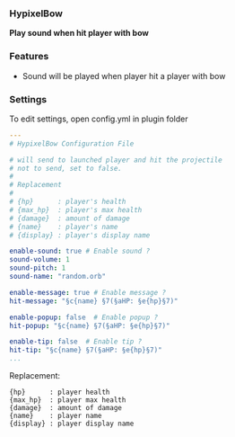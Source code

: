 ### HypixelBow
**Play sound when hit player with bow**


### Features
* Sound will be played when player hit a player with bow


### Settings
To edit settings, open config.yml in plugin folder

```yml
---
# HypixelBow Configuration File

# will send to launched player and hit the projectile
# not to send, set to false.
#
# Replacement
#
# {hp}      : player's health
# {max_hp}  : player's max health
# {damage}  : amount of damage
# {name}    : player's name
# {display} : player's display name

enable-sound: true # Enable sound ?
sound-volume: 1
sound-pitch: 1
sound-name: "random.orb"

enable-message: true # Enable message ?
hit-message: "§c{name} §7(§aHP: §e{hp}§7)"

enable-popup: false  # Enable popup ?
hit-popup: "§c{name} §7(§aHP: §e{hp}§7)"

enable-tip: false  # Enable tip ?
hit-tip: "§c{name} §7(§aHP: §e{hp}§7)"
...
```

Replacement:

```
{hp}      : player health
{max_hp}  : player max health
{damage}  : amount of damage
{name}    : player name
{display} : player display name
```
